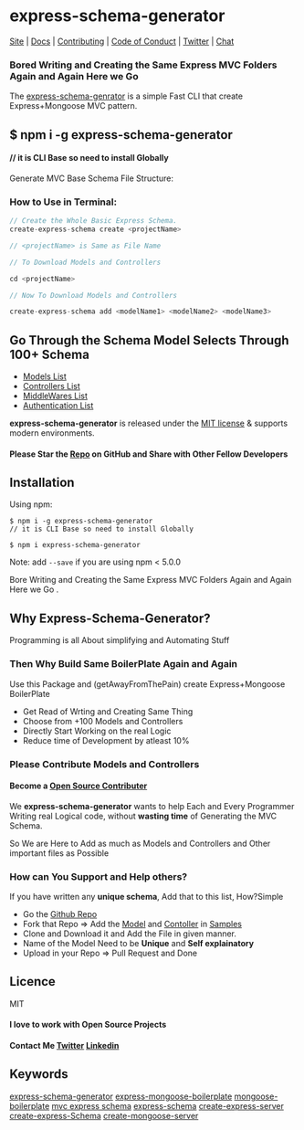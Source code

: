 # express-schema-generator

[Site](https://express-schema.netlify.app/) |
[Docs](https://express-schema.netlify.app/docs) |
[Contributing](https://github.com/shaantanu9/express-schema-generator) |
[Code of Conduct](https://code-of-conduct.openjsf.org) |
[Twitter](https://twitter.com/ShantanuMali9) |
[Chat](https://gitter.im/shaantanu9)

### Bored Writing and Creating the Same Express MVC Folders Again and Again Here we Go 
The [express-schema-genrator](https://express-schema.netlify.app/) is a simple Fast CLI that create Express+Mongoose MVC pattern.

## $ npm i -g express-schema-generator 
#### // it is CLI Base so need to install Globally


Generate MVC Base Schema File Structure:

### How to Use in Terminal:
```js
// Create the Whole Basic Express Schema.
create-express-schema create <projectName>

// <projectName> is Same as File Name

// To Download Models and Controllers

cd <projectName>

// Now To Download Models and Controllers

create-express-schema add <modelName1> <modelName2> <modelName3>

```

## Go Through the Schema Model Selects Through 100+ Schema

* [Models List](https://github.com/shaantanu9/express-schema-generator/tree/main/samples/models)
* [Controllers List](https://github.com/shaantanu9/express-schema-generator/tree/main/samples/contollers)
* [MiddleWares List](https://github.com/shaantanu9/express-schema-generator/tree/main/samples/middleware)
* [Authentication List](https://github.com/shaantanu9/express-schema-generator/tree/main/samples/authentication)

**express-schema-generator** is released under the [MIT license](https://raw.githubusercontent.com/lodash/lodash/4.17.10-npm/LICENSE) & supports modern environments.<br>
#### Please Star the [Repo](https://github.com/shaantanu9/express-schema-generator) on GitHub and Share with Other Fellow Developers

## Installation

Using npm:
```shell
$ npm i -g express-schema-generator 
// it is CLI Base so need to install Globally

$ npm i express-schema-generator
```
Note: add `--save` if you are using npm < 5.0.0



Bore Writing and Creating the Same Express MVC Folders Again and Again Here we Go  .

## Why Express-Schema-Generator?

Programming is all About simplifying and Automating Stuff<br>

### Then Why Build Same BoilerPlate Again and Again 


Use this Package and (getAwayFromThePain) create Express+Mongoose BoilerPlate 
 * Get Read of Wrting and Creating Same Thing
 * Choose from +100 Models and Controllers
 * Directly Start Working on the real Logic
 * Reduce time of Development by atleast 10% 

### Please Contribute Models and Controllers

#### Become a [Open Source Contributer](https://github.com/shaantanu9/express-schema-generator)
We **express-schema-generator** wants to help Each and Every Programmer Writing real Logical code, without **wasting time** of Generating the MVC Schema.

So We are Here to Add as much as Models and Controllers and Other important files as Possible 

### How can You Support and Help others?

If you have written any **unique schema**, Add that to this list, How?Simple

 * Go the [Github Repo](https://github.com/shaantanu9/express-schema-generator)
 * Fork that Repo => Add the [Model](https://github.com/shaantanu9/express-schema-generator/tree/main/samples/models) and [Contoller](https://github.com/shaantanu9/express-schema-generator/tree/main/samples/Contollers) in [Samples](https://github.com/shaantanu9/express-schema-generator/tree/main/samples) 
 * Clone and Download it and Add the File in given manner. 
 * Name of the Model Need to be **Unique** and **Self explainatory**
 * Upload in your Repo => Pull Request and Done
 
 
 ## Licence
 MIT
 
 #### I love to work with Open Source Projects
 #### Contact Me [Twitter](https://twitter.com/ShantanuMali9) [Linkedin](https://www.linkedin.com/in/shantanu-bombatkar)  
 
 ## Keywords
 [express-schema-generator](https://www.npmjs.com/search?q=keywords:express-schema-generator) [express-mongoose-boilerplate](https://www.npmjs.com/search?q=keywords:express-mongoose-boilerplate) [mongoose-boilerplate](https://www.npmjs.com/search?q=keywords:mongoose-boilerplate) [mvc express schema](https://www.npmjs.com/search?q=keywords:mvc-express-schema) [](https://www.npmjs.com/search?q=keywords:) [express-schema](https://www.npmjs.com/search?q=keywords:express-schema)
[create-express-server](https://www.npmjs.com/search?q=keywords:create-express-server)
[create-express-Schema](https://www.npmjs.com/search?q=keywords:create-mongoose-schema)
[create-mongoose-server](https://www.npmjs.com/search?q=keywords:create-mongoose-server) 
